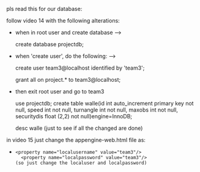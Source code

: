 pls read this for our database: 

follow video 14 with the following alterations: 
- when in root user and create database --> 
 	
	create database projectdb;
	
- when 'create user', do the following: --> 
        
	create user team3@localhost identified by 'team3';
        
	grant all on project.* to team3@localhost;
	
- then exit root user and go to team3 
         
	 use projectdb;
         create table walle(id int auto_increment primary key not null, speed int not null, turnangle int not null, maxobs int not null, securitydis float (2,2) not null)engine=InnoDB;
	 
	 desc walle (just to see if all the changed are done) 
	 

in video 15 just change the appengine-web.html file as: 
-     <property name="localusername" value="team3"/>
	    <property name="localpassword" value="team3"/>
      (so just change the localuser and localpassword)

